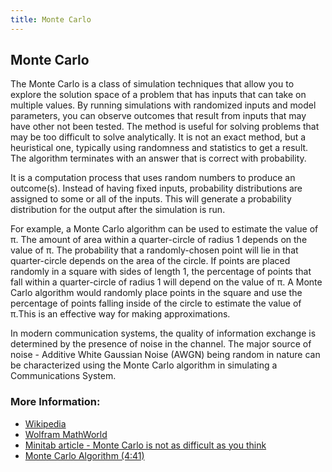 ```yaml
---
title: Monte Carlo
---
```

## Monte Carlo

The Monte Carlo is a class of simulation techniques that allow you to explore the solution space of a problem that has inputs that can take on multiple values. By running simulations with randomized inputs and model parameters, you can observe outcomes that result from inputs that may have other not been tested. The method is useful for solving problems that may be too difficult to solve analytically. It is not an exact method, but a heuristical one, typically using randomness and statistics to get a result. The algorithm terminates with an answer that is correct with probability.

It is a computation process that uses random numbers to produce an outcome(s). Instead of having fixed inputs, probability distributions are assigned to some or all of the inputs. This will generate a probability distribution for the output after the simulation is run.

For example, a Monte Carlo algorithm can be used to estimate the value of π. The amount of area within a quarter-circle of radius 1 depends on the value of π. The probability that a randomly-chosen point will lie in that quarter-circle depends on the area of the circle. If points are placed randomly in a square with sides of length 1, the percentage of points that fall within a quarter-circle of radius 1 will depend on the value of π. A Monte Carlo algorithm would randomly place points in the square and use the percentage of points falling inside of the circle to estimate the value of π.This is an effective way for making approximations.

In modern communication systems, the quality of information exchange is determined by the presence of noise in the channel. The major source of noise - Additive White Gaussian Noise (AWGN) being random in nature can be characterized using the Monte Carlo algorithm in simulating a Communications System.

### More Information:

- [Wikipedia](https://en.wikipedia.org/wiki/Monte_Carlo_method)
- [Wolfram MathWorld](http://mathworld.wolfram.com/MonteCarloMethod.html)
- [Minitab article - Monte Carlo is not as difficult as you think](http://blog.minitab.com/blog/understanding-statistics/monte-carlo-is-not-as-difficult-as-you-think)
- [Monte Carlo Algorithm (4:41)](https://www.youtube.com/watch?v=Q2-FH36LuT0)
